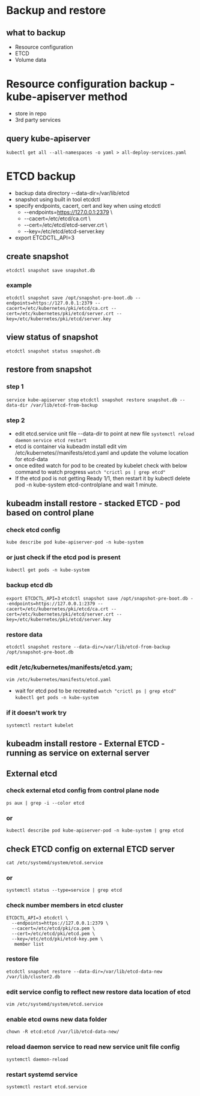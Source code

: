 # Backup and restore

## what to backup
* Resource configuration
* ETCD
* Volume data

# Resource configuration backup - kube-apiserver method
* store in repo
* 3rd party services
## query kube-apiserver
`kubectl get all --all-namespaces -o yaml > all-deploy-services.yaml`

# ETCD backup
* backup data directory --data-dir=/var/lib/etcd
* snapshot using built in tool etcdctl
* specify endpoints, cacert, cert and key when using etcdctl
  * --endpoints=https://127.0.0.1:2379 \
  * --cacert=/etc/etcd/ca.crt \
  * --cert=/etc/etcd/etcd-server.crt \
  * --key=/etc/etcd/etcd-server.key
* export ETCDCTL_API=3

## create snapshot
`etcdctl snapshot save snapshot.db`
### example
`etcdctl snapshot save /opt/snapshot-pre-boot.db --endpoints=https://127.0.0.1:2379 --cacert=/etc/kubernetes/pki/etcd/ca.crt --cert=/etc/kubernetes/pki/etcd/server.crt --key=/etc/kubernetes/pki/etcd/server.key`
## view status of snapshot
`etcdctl snapshot status snapshot.db`
## restore from snapshot
### step 1
`service kube-apiserver stop`
`etcdctl snapshot restore snapshot.db --data-dir /var/lib/etcd-from-backup`
### step 2
* edit etcd.service unit file --data-dir to point at new file
`systemctl reload daemon`
`service etcd restart`
* etcd is container via kubeadm install edit vim /etc/kubernetes//manifests/etcd.yaml and update the volume location for etcd-data
* once edited watch for pod to be created by kubelet check with below command to watch progress
`watch "crictl ps | grep etcd"`
* If the etcd pod is not getting Ready 1/1, then restart it by kubectl delete pod -n kube-system etcd-controlplane and wait 1 minute.

## kubeadm install restore - stacked ETCD - pod based on control plane
### check etcd config
`kube describe pod kube-apiserver-pod -n kube-system`
### or just check if the etcd pod is present
`kubectl get pods -n kube-system`
### backup etcd db
`export ETCDCTL_API=3`
`etcdctl snapshot save /opt/snapshot-pre-boot.db --endpoints=https://127.0.0.1:2379 --cacert=/etc/kubernetes/pki/etcd/ca.crt --cert=/etc/kubernetes/pki/etcd/server.crt --key=/etc/kubernetes/pki/etcd/server.key`
### restore data
`etcdctl snapshot restore --data-dir=/var/lib/etcd-from-backup /opt/snapshot-pre-boot.db`
### edit /etc/kubernetes/manifests/etcd.yam;
`vim /etc/kubernetes/manifests/etcd.yaml`
* wait for etcd pod to be recreated
`watch "crictl ps | grep etcd"`
`kubectl get pods -n kube-system`
### if it doesn't work try
`systemctl restart kubelet`

## kubeadm install restore - External ETCD - running as service on external server
## External etcd
### check external etcd config from control plane node
`ps aux | grep -i --color etcd`
### or
`kubectl describe pod kube-apiserver-pod -n kube-system | grep etcd`
## check ETCD config on external ETCD server
`cat /etc/systemd/system/etcd.service`
### or
`systemctl status --type=service | grep etcd`
### check number members in etcd cluster 
```
ETCDCTL_API=3 etcdctl \
  --endpoints=https://127.0.0.1:2379 \
  --cacert=/etc/etcd/pki/ca.pem \
  --cert=/etc/etcd/pki/etcd.pem \
  --key=/etc/etcd/pki/etcd-key.pem \
   member list
```
### restore file
`etcdctl snapshot restore --data-dir=/var/lib/etcd-data-new /var/lib/cluster2.db`
### edit service config to reflect new restore data location of etcd
`vim /etc/systemd/system/etcd.service`
### enable etcd owns new data folder
`chown -R etcd:etcd /var/lib/etcd-data-new/`
### reload daemon service to read new service unit file config
`systemctl daemon-reload`
### restart systemd service
`systemctl restart etcd.service`


